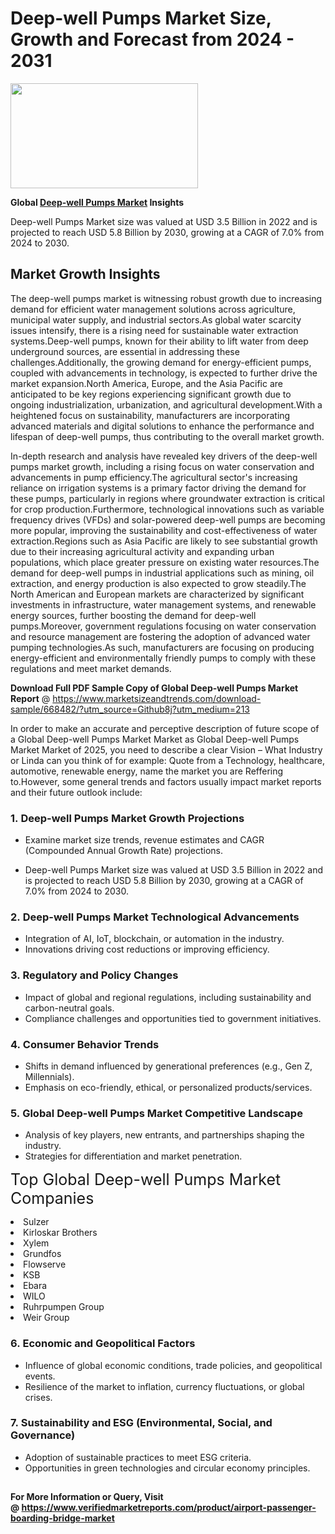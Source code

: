 <H1>Deep-well Pumps Market Size, Growth and Forecast from 2024 - 2031</H1><img class="aligncenter size-medium wp-image-584254" src="https://thirdeyenews.in/wp-content/uploads/2024/09/Global-Market-Research-300x168.jpeg" alt="" width="300" height="168" /><p><strong>Global&nbsp;<a href="https://www.marketsizeandtrends.com/download-sample/668482/?utm_source=Github8j?utm_medium=213">Deep-well Pumps Market</a> Insights</strong></p><p>Deep-well Pumps Market size was valued at USD 3.5 Billion in 2022 and is projected to reach USD 5.8 Billion by 2030, growing at a CAGR of 7.0% from 2024 to 2030.</p><p><h2>Market Growth Insights</h2> <p>The deep-well pumps market is witnessing robust growth due to increasing demand for efficient water management solutions across agriculture, municipal water supply, and industrial sectors.As global water scarcity issues intensify, there is a rising need for sustainable water extraction systems.Deep-well pumps, known for their ability to lift water from deep underground sources, are essential in addressing these challenges.Additionally, the growing demand for energy-efficient pumps, coupled with advancements in technology, is expected to further drive the market expansion.North America, Europe, and the Asia Pacific are anticipated to be key regions experiencing significant growth due to ongoing industrialization, urbanization, and agricultural development.With a heightened focus on sustainability, manufacturers are incorporating advanced materials and digital solutions to enhance the performance and lifespan of deep-well pumps, thus contributing to the overall market growth.</p> <p>In-depth research and analysis have revealed key drivers of the deep-well pumps market growth, including a rising focus on water conservation and advancements in pump efficiency.The agricultural sector's increasing reliance on irrigation systems is a primary factor driving the demand for these pumps, particularly in regions where groundwater extraction is critical for crop production.Furthermore, technological innovations such as variable frequency drives (VFDs) and solar-powered deep-well pumps are becoming more popular, improving the sustainability and cost-effectiveness of water extraction.Regions such as Asia Pacific are likely to see substantial growth due to their increasing agricultural activity and expanding urban populations, which place greater pressure on existing water resources.The demand for deep-well pumps in industrial applications such as mining, oil extraction, and energy production is also expected to grow steadily.The North American and European markets are characterized by significant investments in infrastructure, water management systems, and renewable energy sources, further boosting the demand for deep-well pumps.Moreover, government regulations focusing on water conservation and resource management are fostering the adoption of advanced water pumping technologies.As such, manufacturers are focusing on producing energy-efficient and environmentally friendly pumps to comply with these regulations and meet market demands.</p> <p><span class=""><strong>Download Full PDF Sample Copy of Global Deep-well Pumps Market Report</strong> @ <a href="https://www.marketsizeandtrends.com/download-sample/668482/?utm_source=Github8j?utm_medium=213" target="_blank">https://www.marketsizeandtrends.com/download-sample/668482/?utm_source=Github8j?utm_medium=213</a></span></p><p>In order to make an accurate and perceptive description of future scope of a Global&nbsp;Deep-well Pumps Market Market as Global&nbsp;Deep-well Pumps Market Market of 2025, you need to describe a clear Vision &ndash; What Industry or Linda can you think of for example: Quote from a Technology, healthcare, automotive, renewable energy, name the market you are Reffering to.However, some general trends and factors usually impact market reports and their future outlook include:</p><h3>1.&nbsp;<strong>Deep-well Pumps Market Growth Projections</strong></h3><ul><li>Examine market size trends, revenue estimates and CAGR (Compounded Annual Growth Rate) projections.</li><li><p>Deep-well Pumps Market size was valued at USD 3.5 Billion in 2022 and is projected to reach USD 5.8 Billion by 2030, growing at a CAGR of 7.0% from 2024 to 2030.</p></li></ul><h3>2.&nbsp;<strong>Deep-well Pumps Market Technological Advancements</strong></h3><ul><li>Integration of AI, IoT, blockchain, or automation in the industry.</li><li>Innovations driving cost reductions or improving efficiency.</li></ul><h3>3.&nbsp;<strong>Regulatory and Policy Changes</strong></h3><ul><li>Impact of global and regional regulations, including sustainability and carbon-neutral goals.</li><li>Compliance challenges and opportunities tied to government initiatives.</li></ul><h3>4.&nbsp;<strong>Consumer Behavior Trends</strong></h3><ul><li>Shifts in demand influenced by generational preferences (e.g., Gen Z, Millennials).</li><li>Emphasis on eco-friendly, ethical, or personalized products/services.</li></ul><h3>5.&nbsp;<strong>Global Deep-well Pumps Market Competitive Landscape</strong></h3><ul><li>Analysis of key players, new entrants, and partnerships shaping the industry.</li><li>Strategies for differentiation and market penetration.</li></ul><p data-pm-slice="1 1 []"><span style="color: inherit; font-family: inherit; font-size: 25px;">Top Global Deep-well Pumps Market Companies</span></p><div class="" data-test-id=""><p><li>Sulzer</li><li> Kirloskar Brothers</li><li> Xylem</li><li> Grundfos</li><li> Flowserve</li><li> KSB</li><li> Ebara</li><li> WILO</li><li> Ruhrpumpen Group</li><li> Weir Group</li></p></div><h3>6.&nbsp;<strong>Economic and Geopolitical Factors</strong></h3><ul><li>Influence of global economic conditions, trade policies, and geopolitical events.</li><li>Resilience of the market to inflation, currency fluctuations, or global crises.</li></ul><h3>7.&nbsp;<strong>Sustainability and ESG (Environmental, Social, and Governance)</strong></h3><ul><li>Adoption of sustainable practices to meet ESG criteria.</li><li>Opportunities in green technologies and circular economy principles.</li></ul><h2><strong style="font-size: 14px;">For More Information or Query, Visit @&nbsp;</strong><a style="background-color: #ffffff; font-size: 14px;" href="https://www.marketsizeandtrends.com/report/deep-well-pumps-market/" target="_blank">https://www.verifiedmarketreports.com/product/airport-passenger-boarding-bridge-market</a></h2>